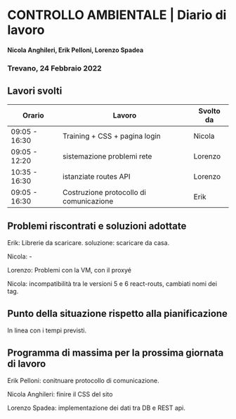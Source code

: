 # CONTROLLO AMBIENTALE | Diario di lavoro
#### Nicola Anghileri, Erik Pelloni, Lorenzo Spadea
### Trevano, 24 Febbraio 2022

## Lavori svolti

|Orario        |Lavoro                                         |Svolto da                  |
|--------------|-----------------------------------------------|---------------------------|
|09:05 - 16:30 |Training + CSS + pagina login                    | Nicola                    |
|09:05 - 12:20 |sistemazione problemi rete            | Lorenzo                   |
|10:35 - 16:30 | istanziate routes API                   | Lorenzo                   |
|09:05 - 16:30 |Costruzione protocollo di comunicazione | Erik     |

##  Problemi riscontrati e soluzioni adottate

Erik: Librerie da scaricare.
soluzione: scaricare da casa.

Nicola: -

Lorenzo: Problemi con la VM, con il proxyé

Nicola: incompatibilità tra le versioni 5 e 6 react-routs, cambiati nomi dei tag.

## Punto della situazione rispetto alla pianificazione

In linea con i tempi previsti.

## Programma di massima per la prossima giornata di lavoro

Erik Pelloni: conitnuare protocollo di comunicazione.

Nicola Anghileri: finire il CSS del sito

Lorenzo Spadea: implementazione dei dati tra DB e REST api.
